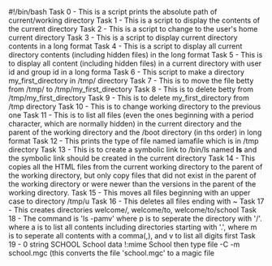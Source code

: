 #!/bin/bash
Task 0 - This is a script prints the absolute path of current/working directory
Task 1 - This is a script to display the contents of the current directory
Task 2 - This is a script to change to the user's home current directory
Task 3 - This is a script to display current directory contents in a long format
Task 4 - This is a script to display all current directory contents (including hidden files) in the long format
Task 5 - This is to display all content (including hidden files) in a current directory with user id and group id in a long forma
Task 6 - This script to make a directory my_first_directory in /tmp/ directory
Task 7 - This is to move the file betty from /tmp/ to /tmp/my_first_directory
Task 8 - This is to delete betty from /tmp/my_first_directory
Task 9 - This is to delete my_first_directory from /tmp directory
Task 10 - This is to change working directory to the previous one
Task 11 - This is to list all files (even the ones beginning with a period character, which are normally hidden) in the current directory and the parent of the working directory and the /boot directory (in ths order) in long format
Task 12 - This prints the type of file named iamafile which is in /tmp directory
Task 13 - This is to create a symbolic link to /bin/ls named __ls__ and the symbolic link should be created in the current directory
Task 14 - This copies all the HTML files from the current working directory to the parent of the working directory, but only copy files that did not exist in the parent of the working directory or were newer than the versions in the parent of the working directory.
Task 15 - This moves all files beginning with an upper case to directory /tmp/u
Task 16 - This deletes all files ending with ~
Task 17 - This creates directories welcome/, welcome/to, welcome/to/school
Task 18 - The command is 'ls -pamv' where p is to seperate the directory with '/'. where a is to list all contents including directories starting with '.', 
where m is to seperate all contents with a comma(,), and v to list all digits first
Task 19 - 0 string SCHOOL School data
!:mime School
then type file -C -m school.mgc (this converts the file 'school.mgc' to a magic file 
